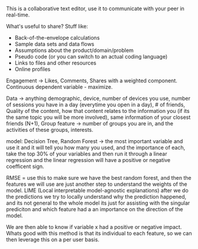 This is a collaborative text editor, use it to communicate with your peer in real-time.

What's useful to share? Stuff like:

- Back-of-the-envelope calculations
- Sample data sets and data flows
- Assumptions about the product/domain/problem
- Pseudo code (or you can switch to an actual coding language)
- Links to files and other resources
- Online profiles

Engagement -> Likes, Comments, Shares with a weighted component. Continuous dependent variable - maximize. 

Data -> anything demographic, device, number of devices you use, number of sessions you have in a day (everytime you open in a day), # of friends, Quality of the content, how that content relates to the information you (if its the same topic you will be more involved), same information of your closest friends (N+1), Group feature -> number of groups you are in, and the activities of these groups, interests. 

model: Decision Tree, Random Forest -> the most important variable and use it and it will tell you how many you used, and the importance of each, take the top 30% of your variables and then run it through a linear regression and the linear regression will have a positive or negative coefficent sign.

RMSE = use this to make sure we have the best random forest, and then the features we will use are just another step to understand the weights of the model. 
LIME (Local interpretable model-agnostic explanations) after we do the predictions we try to locally understand why the prediction happened, and its not general to the whole model its just for assisting with the singular prediciton and which feature had a an importance on the direction of the model. 

We are then able to know if variable x had a positive or negative impact. Whats good with this method is that its individual to each feature, so we can then leverage this on a per user basis.

